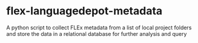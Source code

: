 # flex-languagedepot-metadata

A python script to collect FLEx metadata from a list of local project folders and store the data in a relational database for further analysis and query
